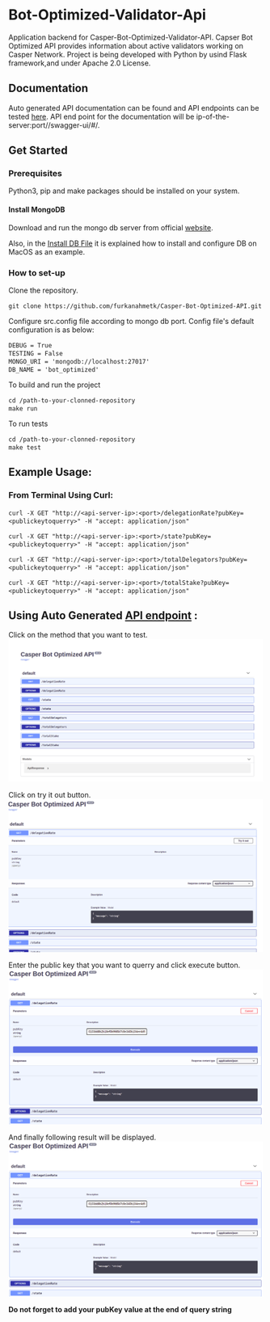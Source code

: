 # Bot-Optimized-Validator-Api

Application backend for Casper-Bot-Optimized-Validator-API. Capser Bot Optimized API provides information about active validators working on Casper Network. Project is being developed with Python by usind Flask framework,and under Apache 2.0 License.

## Documentation

Auto generated API documentation can be found and API endpoints can be tested [here](http://38.242.242.73:5555/swagger-ui/#/).
API end point for the documentation will be ip-of-the-server:port//swagger-ui/#/.

## Get Started

### Prerequisites

Python3, pip and make packages should be installed on your system.

#### Install MongoDB

Download and run the mongo db server from official [website](https://www.mongodb.com/docs/manual/administration/install-community/).

Also, in the [Install DB File](https://github.com/furkanahmetk/Casper-Bot-Optimized-API/blob/main/docs/INSTALL%20DB.md) it is explained how to install and configure DB on MacOS as an example.

### How to set-up

Clone the repository.
```
git clone https://github.com/furkanahmetk/Casper-Bot-Optimized-API.git
```

Configure src.config file according to mongo db port. Config file's default configuration is as below:
```
DEBUG = True
TESTING = False
MONGO_URI = 'mongodb://localhost:27017'
DB_NAME = 'bot_optimized'
```

To build and run the project
```
cd /path-to-your-clonned-repository
make run
```

To run tests
```
cd /path-to-your-clonned-repository
make test
```

## Example Usage:

### From Terminal Using Curl:

````
curl -X GET "http://<api-server-ip>:<port>/delegationRate?pubKey=<publickeytoquerry>" -H "accept: application/json"
````
````
curl -X GET "http://<api-server-ip>:<port>/state?pubKey=<publickeytoquerry>" -H "accept: application/json"
````
````
curl -X GET "http://<api-server-ip>:<port>/totalDelegators?pubKey=<publickeytoquerry>" -H "accept: application/json"
````
````
curl -X GET "http://<api-server-ip>:<port>/totalStake?pubKey=<publickeytoquerry>" -H "accept: application/json"
````

## Using Auto Generated [API endpoint](http://38.242.242.73:5555/swagger-ui/#/) :
Click on the method that you want to test.
![Swagger General](docs/assets/swaggerui1.png)

Click on try it out button.
![Swagger Try](docs/assets/swaggerui2.png)

Enter the public key that you want to querry and click execute button.
![Swagger Execute](docs/assets/swaggerui3.png)

And finally following result will be displayed.
![Swagger Result](docs/assets/swaggerui3.png)

**Do not forget to add your pubKey value at the end of query string**
